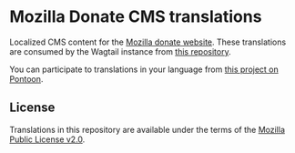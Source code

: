 # Mozilla Donate CMS translations

Localized CMS content for the [Mozilla donate website](https://donate.mozilla.org). These translations are consumed by the Wagtail instance from [this repository](https://github.com/mozilla/donate-wagtail).

You can participate to translations in your language from [this project on Pontoon](https://pontoon.mozilla.org/projects/donate-mozilla-content/).


## License

Translations in this repository are available under the terms of the [Mozilla Public License v2.0](http://www.mozilla.org/MPL/2.0/).

